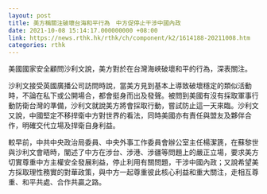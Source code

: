 ```yaml
---
layout: post
title: 美方稱關注破壞台海和平行為　中方促停止干涉中國內政
date: 2021-10-08 15:14:17.000000000 +08:00
link: https://news.rthk.hk/rthk/ch/component/k2/1614188-20211008.htm
categories: rthk
---
```


美國國家安全顧問沙利文說，美方對於在台灣海峽破壞和平的行為，深表關注。

沙利文接受英國廣播公司訪問時說，當美方見到基本上導致破壞穩定的類似活動時，不論在私下或公開場合，都會挺身而出及發聲。被問到美國有沒有採取軍事行動防衛台灣的準備，沙利文就說美方將會採取行動，嘗試防止這一天來臨。沙利文又說，中國堅定不移捍衛中方對世界的看法，同時美國亦有責任與盟友及夥伴合作，明確交代立場及捍衛自身利益。

較早前，中共中央政治局委員、中央外事工作委員會辦公室主任楊潔篪，在蘇黎世與沙利文會晤時，闡述了中方在涉台、涉港、涉疆等問題上的嚴正立場，要求美方切實尊重中方主權安全發展利益，停止利用有關問題，干涉中國內政；又說希望美方採取理性務實的對華政策，與中方一起尊重彼此核心利益和重大關注，走相互尊重、和平共處、合作共贏之路。
